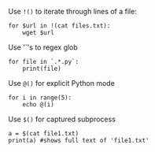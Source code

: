Use `!()` to iterate through lines of a file:

```
for $url in !(cat files.txt):
    wget $url
```

Use '`'s to regex glob

```
for file in `.*.py`:
    print(file)
```

Use `@()` for explicit Python mode

```
for i in range(5):
    echo @(i)
```

Use `$()` for captured subprocess

```
a = $(cat file1.txt)
print(a) #shows full text of 'file1.txt'
```
